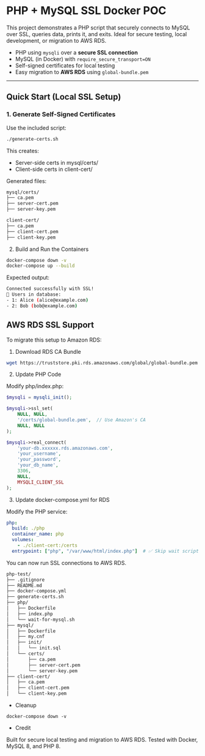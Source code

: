 # PHP + MySQL SSL Docker POC

This project demonstrates a PHP script that securely connects to MySQL over SSL, queries data, prints it, and exits. Ideal for secure testing, local development, or migration to AWS RDS.

- PHP using `mysqli` over a **secure SSL connection**
- MySQL (in Docker) with `require_secure_transport=ON`
- Self-signed certificates for local testing
- Easy migration to **AWS RDS** using `global-bundle.pem`

---

## Quick Start (Local SSL Setup)

### 1. Generate Self-Signed Certificates

Use the included script:

```bash
./generate-certs.sh
```

This creates:
- Server-side certs in mysql/certs/
- Client-side certs in client-cert/

Generated files:
```bash
mysql/certs/
├── ca.pem
├── server-cert.pem
├── server-key.pem

client-cert/
├── ca.pem
├── client-cert.pem
├── client-key.pem
```
2. Build and Run the Containers
```bash
docker-compose down -v
docker-compose up --build
```
Expected output:
```bash
Connected successfully with SSL!
👤 Users in database:
- 1: Alice (alice@example.com)
- 2: Bob (bob@example.com)
```
## AWS RDS SSL Support

To migrate this setup to Amazon RDS:

1. Download RDS CA Bundle
```bash
wget https://truststore.pki.rds.amazonaws.com/global/global-bundle.pem -O client-cert/global-bundle.pem
```
2. Update PHP Code

Modify php/index.php:

```php
$mysqli = mysqli_init();

$mysqli->ssl_set(
    NULL, NULL,
    '/certs/global-bundle.pem',  // Use Amazon's CA
    NULL, NULL
);

$mysqli->real_connect(
    'your-db.xxxxxx.rds.amazonaws.com',
    'your_username',
    'your_password',
    'your_db_name',
    3306,
    NULL,
    MYSQLI_CLIENT_SSL
);
```

3. Update docker-compose.yml for RDS

Modify the PHP service:

```yml
php:
  build: ./php
  container_name: php
  volumes:
    - ./client-cert:/certs
  entrypoint: ["php", "/var/www/html/index.php"]  # ✅ Skip wait script, connect to RDS
```
You can now run SSL connections to AWS RDS.
```bash
php-test/
├── .gitignore
├── README.md
├── docker-compose.yml
├── generate-certs.sh
├── php/
│   ├── Dockerfile
│   ├── index.php
│   └── wait-for-mysql.sh
├── mysql/
│   ├── Dockerfile
│   ├── my.cnf
│   ├── init/
│   │   └── init.sql
│   └── certs/
│       ├── ca.pem
│       ├── server-cert.pem
│       └── server-key.pem
├── client-cert/
│   ├── ca.pem
│   ├── client-cert.pem
│   └── client-key.pem
```

- Cleanup
```
docker-compose down -v
```
- Credit

Built for secure local testing and migration to AWS RDS.
Tested with Docker, MySQL 8, and PHP 8.
